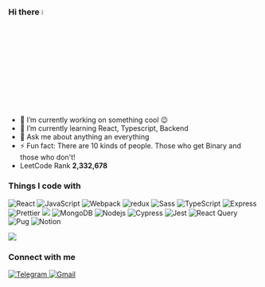 ### Hi there <img src="https://media.giphy.com/media/hvRJCLFzcasrR4ia7z/giphy.gif" width="5%">

- 🔭 I’m currently working on something cool :wink:
- 🌱 I’m currently learning React, Typescript, Backend
- 💬 Ask me about anything an everything
- ⚡ Fun fact: There are 10 kinds of people. Those who get Binary and those who don't!
- LeetCode Rank <b>2,332,678</b>

<h3>Things I code with</h3>

<p>
 <img alt="React" src="https://img.shields.io/badge/-React-45b8d8?style=flat-square&logo=react&logoColor=white" />
 <img alt="JavaScript" src="https://img.shields.io/badge/-JavaScript-F7DF1E?style=flat-square&logo=javascript&logoColor=white" />
 <img alt="Webpack" src="https://img.shields.io/badge/-Webpack-8DD6F9?style=flat-square&logo=webpack&logoColor=white" />
 <img alt="redux" src="https://img.shields.io/badge/-Redux-764ABC?style=flat-square&logo=redux&logoColor=white" />
 <img alt="Sass" src="https://img.shields.io/badge/-Sass-CC6699?style=flat-square&logo=sass&logoColor=white" />
 <img alt="TypeScript" src="https://img.shields.io/badge/-TypeScript-007ACC?style=flat-square&logo=typescript&logoColor=white" />
  <img alt="Express" src="https://img.shields.io/badge/-Express-000000?style=flat-square&logo=cypress&logoColor=white" />
 <img alt="Prettier" src="https://img.shields.io/badge/-Prettier-F7B93E?style=flat-square&logo=prettier&logoColor=white" />
 <img src="https://img.shields.io/badge/-ESLint-4B32C3?style=flat-square&logo=ESLint&logoColor=white" />
 <img alt="MongoDB" src="https://img.shields.io/badge/-MongoDB-13aa52?style=flat-square&logo=mongodb&logoColor=white" />
 <img alt="Nodejs" src="https://img.shields.io/badge/-Nodejs-438534d?style=flat-square&logo=Node.js&logoColor=white" />
  
 <img alt="Cypress" src="https://img.shields.io/badge/-Cypress-17202C?style=flat-square&logo=cypress&logoColor=white" />
 <img alt="Jest" src="https://img.shields.io/badge/-Jest-C21325?style=flat-square&logo=jest&logoColor=white" />
 <img alt="React Query" src="https://img.shields.io/badge/-React Query-FF4154?style=flat-square&logo=reactquery&logoColor=white" />
 <img alt="Pug" src="https://img.shields.io/badge/-Pug-A86454?style=flat-square&logo=pug&logoColor=white" />
 <img alt="Notion" src="https://img.shields.io/badge/-Notion-000000?style=flat-square&logo=Notion&logoColor=white" />
</p>

<a href="https://www.codewars.com/users/CosmoboyMe" target="_blank">
 <img src="https://www.codewars.com/users/CosmoboyMe/badges/large" />
<a/>

<h3>Connect with me</h3>
<p>
  <a href="https://t.me/CosmoboyMe" target="_blank">
    <img alt="Telegram" src="https://img.shields.io/badge/-Telegram-26A5E4?style=for-the-badge&logo=telegram&logoColor=white" />
  <a/>
  <a href="mailto:14failz14@gmail.com" target="_blank">
    <img alt="Gmail" src="https://img.shields.io/badge/-Gmail-EA4335?style=for-the-badge&logo=gmail&logoColor=white" />
  <a/>
</p>

